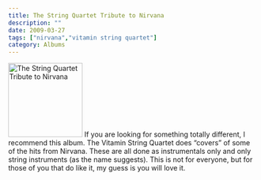 ```yaml
---
title: The String Quartet Tribute to Nirvana
description: ""
date: 2009-03-27
tags: ["nirvana","vitamin string quartet"]
category: Albums
---
```



<p><img class="alignleft size-full wp-image-856" title="The String Quartet Tribute to Nirvana" src="https://web.archive.org/web/20131211103854im_/http://mytungsten.net/wp-content//uploads/2009/04/tributetonirvana.jpg" alt="The String Quartet Tribute to Nirvana" width="150" height="150"> If you are looking for something totally different, I recommend this album. The Vitamin String Quartet does “covers” of some of the hits from Nirvana. These are all done as instrumentals only and only string instruments (as the name suggests). This is not for everyone, but for those of you that do like it, my guess is you will love it.</p>
